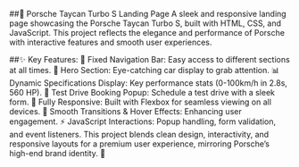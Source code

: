 ##🚗 Porsche Taycan Turbo S Landing Page
A sleek and responsive landing page showcasing the Porsche Taycan Turbo S, built with HTML, CSS, and JavaScript. This project reflects the elegance and performance of Porsche with interactive features and smooth user experiences.

##✨ Key Features:
🧭 Fixed Navigation Bar: Easy access to different sections at all times.
🎯 Hero Section: Eye-catching car display to grab attention.
📊 Dynamic Specifications Display: Key performance stats (0-100km/h in 2.8s, 560 HP).
📅 Test Drive Booking Popup: Schedule a test drive with a sleek form.
📱 Fully Responsive: Built with Flexbox for seamless viewing on all devices.
🎨 Smooth Transitions & Hover Effects: Enhancing user engagement.
⚡ JavaScript Interactions: Popup handling, form validation, and event listeners.
This project blends clean design, interactivity, and responsive layouts for a premium user experience, mirroring Porsche’s high-end brand identity. 🚀







